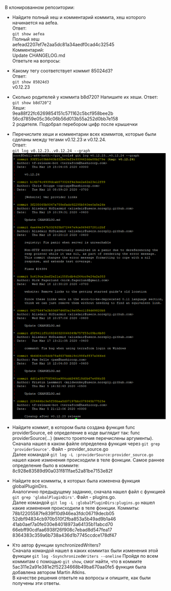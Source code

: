 В клонированном репозитории:  
* Найдите полный хеш и комментарий коммита, хеш которого начинается на aefea.  
Ответ:  
`git show aefea`  
Полный хеш  
aefead2207ef7e2aa5dc81a34aedf0cad4c32545  
Комментарий:  
Update CHANGELOG.md  
Ответьте на вопросы:  
* Какому тегу соответствует коммит 85024d3?  
Ответ:  
`git show 85024d3`  
v0.12.23  
* Сколько родителей у коммита b8d720? Напишите их хеши.
  Ответ:  
  `git show b8d720^2`  
  Хеши:  
  9ea88f22fc6269854151c571162c5bcf958bee2b  
  56cd7859e05c36c06b56d013b55a252d0bb7e158   
  2 родителя. Подобрал перебором цифр после крышечки  
* Перечислите хеши и комментарии всех коммитов, которые были сделаны между тегами v0.12.23 и v0.12.24.  
  Ответ:  
  `git log v0.12.23..v0.12.24 --graph`  
  ![](https://github.com/Svalker1989/git-tools/blob/main/Z.PNG)  
* Найдите коммит, в котором была создана функция func providerSource, её определение в коде выглядит так: func providerSource(...) (вместо троеточия перечислены аргументы).  
  Сначала нашел в каком файле определена функция через `git grep 'providerSource'`. Файл - provider_source.go   
  Далее командой `git log -L :providerSource:provider_source.go` нашел какие изменения происходили в теле фонкции. Самое раннее определение было в коммите:  
  8c928e83589d90a031f811fae52a81be7153e82f  

* Найдите все коммиты, в которых была изменена функция globalPluginDirs.  
  Аналогично предыдущему заданию, сначала нашел файл с функцией `git grep 'globalPluginDirs'`. Файл - plugins.go.  
  Далее командой `git log -L :globalPluginDirs:plugins.go` нашел какие изменения происходили в теле фонкции. Коммиты:  
  78b12205587fe839f10d946ea3fdc06719decb05  
  52dbf94834cb970b510f2fba853a5b49ad9b1a46  
  41ab0aef7a0fe030e84018973a64135b11abcd70  
  66ebff90cdfaa6938f26f908c7ebad8d547fea17  
  8364383c359a6b738a436d1b7745ccdce178df47  
 
* Кто автор функции synchronizedWriters?  
  Сначала командой нашел в каких коммитах были изменения этой функции `git log -SsynchronizedWriters --oneline` 
  Пройдя по всем коммитам с помощью `git show`, смог найти, что в коммите 5ac311e2a91e381e2f52234668b49ba670aa0fe5 функция была добавлена автором Martin Atkins.  
В качестве решения ответьте на вопросы и опишите, как были получены эти ответы.

